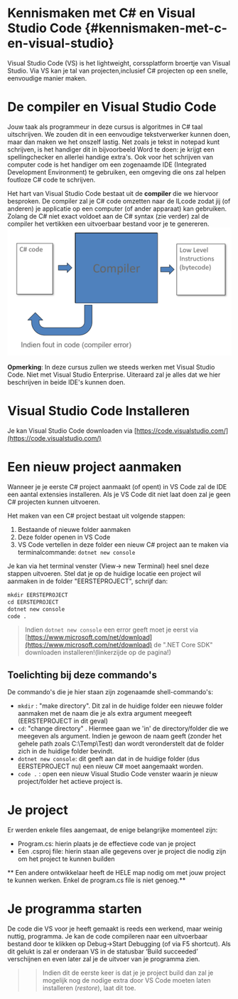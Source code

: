 # Kennismaken met C# en Visual Studio Code {#kennismaken-met-c-en-visual-studio}
Visual Studio Code (VS) is het lightweight, corssplatform broertje van Visual Studio. Via VS kan je tal van projecten,inclusief C# projecten op een snelle, eenvoudige manier maken.  

# De compiler en Visual Studio Code
Jouw taak als programmeur in deze cursus is algoritmes in C# taal uitschrijven. We zouden dit in een eenvoudige tekstverwerker kunnen doen, maar dan maken we het onszelf lastig. Net zoals je tekst in notepad kunt schrijven, is het handiger dit in bijvoorbeeld Word te doen: je krijgt een spellingchecker en allerlei handige extra's. Ook voor het schrijven van computer code is het handiger om een zogenaamde IDE (Integrated Development Environment) te gebruiken, een omgeving die ons zal helpen foutloze C# code te schrijven.

Het hart van Visual Studio Code bestaat uit de **compiler** die we hiervoor besproken. De compiler zal je C# code omzetten naar de ILcode  zodat jij (of anderen) je applicatie op een computer (of ander apparaat) kan gebruiken. Zolang de C# niet exact voldoet aan de C# syntax (zie verder) zal de compiler het vertikken een uitvoerbaar bestand voor je te genereren. 
![](/assets/0_intro/compilereenvoudig.png)

**Opmerking**: In deze cursus zullen we steeds werken met Visual Studio Code. Niet met Visual Studio Enterprise. Uiteraard zal je alles dat we hier beschrijven in beide IDE's kunnen doen. 

# Visual Studio Code Installeren
Je kan Visual Studio Code downloaden via [https://code.visualstudio.com/](https://code.visualstudio.com/) 


# Een nieuw project aanmaken 

Wanneer je je eerste C# project aanmaakt (of opent) in VS Code zal de IDE een aantal extensies installeren. Als je VS Code dit niet laat doen zal je geen C# projecten kunnen uitvoeren.

Het maken van een C# project bestaat uit volgende stappen:
1. Bestaande of nieuwe folder aanmaken
2. Deze folder openen in VS Code 
3. VS Code vertellen in deze folder een nieuw C# project aan te maken via terminalcommande: ``dotnet new console``

Je kan via het terminal venster (View-> new Terminal) heel snel deze stappen uitvoeren. Stel dat je op de huidige locatie een project wil aanmaken in de folder "EERSTEPROJECT", schrijf dan:
```
mkdir EERSTEPROJECT
cd EERSTEPROJECT
dotnet new console
code .
```

> Indien ``dotnet new console`` een error geeft moet je eerst via [https://www.microsoft.com/net/download](https://www.microsoft.com/net/download) de ".NET Core SDK" downloaden installeren!(linkerzijde op de pagina!)

## Toelichting bij deze commando's
De commando's die je hier staan zijn zogenaamde shell-commando's:
* ``mkdir`` : "make directory". Dit zal in de huidige folder een nieuwe folder aanmaken met de naam die je als extra argument meegeeft (EERSTEPROJECT in dit geval)
* ``cd``: "change directory" . Hiermee gaan we 'in' de directory/folder die we meegeven als argument. Indien je gewoon de naam geeft (zonder het gehele path zoals C:\Temp\Test) dan wordt veronderstelt dat de folder zich in de huidige folder bevindt.
* ``dotnet new console``: dit geeft aan dat in de huidige folder (dus EERSTEPROJECT nu) een nieuw C# moet aangemaakt worden.
* ``code .`` : open een nieuw Visual Studio Code venster waarin je nieuw project/folder het actieve project is.


# Je project
Er werden enkele files aangemaat, de enige belangrijke momenteel zijn:
* Program.cs: hierin plaats je de effectieve code van je project
* Een .csproj file: hierin staan alle gegevens over je project die nodig zijn om het project te kunnen builden 

** Een andere ontwikkelaar heeft de HELE map nodig om met jouw project te kunnen werken. Enkel de program.cs file is niet genoeg.**

# Je programma starten 
De code die VS voor je heeft gemaakt is reeds een werkend, maar weinig nuttig, programma. Je kan de code compileren naar een uitvoerbaar bestand door te klikken op Debug-&gt;Start Debugging (of via F5 shortcut). Als dit gelukt is zal er onderaan VS in de statusbar ‘Build succeeded’ verschijnen en even later zal je de uitvoer van je programma zien.
>> Indien dit de eerste keer is dat je je project build dan zal je mogelijk nog de nodige extra door VS Code moeten laten installeren (*restore*), laat dit toe.


